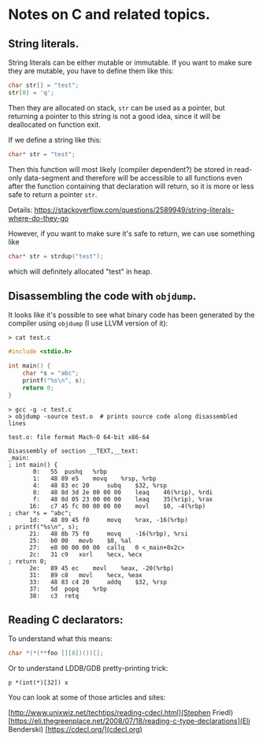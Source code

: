 # Notes on C and related topics.

## String literals.

String literals can be either mutable or immutable. If you want to
make sure they are mutable, you have to define them like this:

```c
char str[] = "test";
str[0] = 'q';
```

Then they are allocated on stack, `str` can be used as a pointer, but
returning a pointer to this string is not a good idea, since it will
be deallocated on function exit.

If we define a string like this:

```c
char* str = "test";
```

Then this function will most likely (compiler dependent?) be stored in
read-only data-segment and therefore will be accessible to all
functions even after the function containing that declaration will
return, so it is more or less safe to return a pointer `str`.

Details:
https://stackoverflow.com/questions/2589949/string-literals-where-do-they-go

However, if you want to make sure it's safe to return, we can use
something like

```c
char* str = strdup("test");
```

which will definitely allocated "test" in heap.

## Disassembling the code with `objdump`.

It looks like it's possible to see what binary code has been generated
by the compiler using `objdump` (I use LLVM version of it):

```
> cat test.c
```

```c
#include <stdio.h>

int main() {
    char *s = "abc";
    printf("%s\n", s);
    return 0;
}
```

```
> gcc -g -c test.c
> objdump -source test.o  # prints source code along disassembled lines
```

```
test.o:	file format Mach-O 64-bit x86-64

Disassembly of section __TEXT,__text:
_main:
; int main() {
       0:	55 	pushq	%rbp
       1:	48 89 e5 	movq	%rsp, %rbp
       4:	48 83 ec 20 	subq	$32, %rsp
       8:	48 8d 3d 2e 00 00 00 	leaq	46(%rip), %rdi
       f:	48 8d 05 23 00 00 00 	leaq	35(%rip), %rax
      16:	c7 45 fc 00 00 00 00 	movl	$0, -4(%rbp)
; char *s = "abc";
      1d:	48 89 45 f0 	movq	%rax, -16(%rbp)
; printf("%s\n", s);
      21:	48 8b 75 f0 	movq	-16(%rbp), %rsi
      25:	b0 00 	movb	$0, %al
      27:	e8 00 00 00 00 	callq	0 <_main+0x2c>
      2c:	31 c9 	xorl	%ecx, %ecx
; return 0;
      2e:	89 45 ec 	movl	%eax, -20(%rbp)
      31:	89 c8 	movl	%ecx, %eax
      33:	48 83 c4 20 	addq	$32, %rsp
      37:	5d 	popq	%rbp
      38:	c3 	retq
```

## Reading C declarators:

To understand what this means:
```c
char *(*(**foo [][8])())[];
```

Or to understand LDDB/GDB pretty-printing trick:
```
p *(int(*)[32]) x
```

You can look at some of those articles and sites:

[http://www.unixwiz.net/techtips/reading-cdecl.html](Stephen Friedl)
[https://eli.thegreenplace.net/2008/07/18/reading-c-type-declarations](Eli Benderski)
[https://cdecl.org/](cdecl.org)
